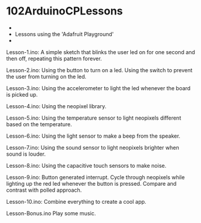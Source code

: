 # 102ArduinoCPLessons
 *
* Lessons using the 'Adafruit Playground'
*



Lesson-1.ino:
A simple sketch that blinks the user led on for one second and then off, repeating this pattern forever.

Lesson-2.ino:
Using the button to turn on a led.  Using the switch to prevent the user from turning on the led.

Lesson-3.ino:
Using the accelerometer to light the led whenever the board is picked up.

Lesson-4.ino:
Using the neopixel library.

Lesson-5.ino:
Using the temperature sensor to light neopixels different based on the temperature.

Lesson-6.ino:
Using the light sensor to make a beep from the speaker.

Lesson-7.ino:
Using the sound sensor to light neopixels brighter when sound is louder.

Lesson-8.ino:
Using the capacitive touch sensors to make noise.

Lesson-9.ino:
Button generated interrupt.  Cycle through neopixels while lighting up the red led
whenever the button is pressed.  Compare and contrast with polled approach.

Lesson-10.ino:
Combine everything to create a cool app.

Lesson-Bonus.ino
Play some music.